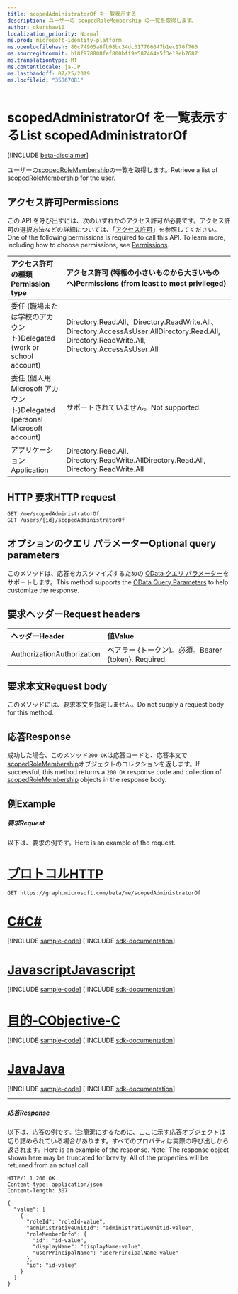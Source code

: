 ```yaml
---
title: scopedAdministratorOf を一覧表示する
description: ユーザーの scopedRoleMembership の一覧を取得します。
author: dkershaw10
localization_priority: Normal
ms.prod: microsoft-identity-platform
ms.openlocfilehash: 80c74905a8fb98bc34dc317766647b1ec170f760
ms.sourcegitcommit: b18f978808fef800bff9e587464a5f3e18eb7687
ms.translationtype: MT
ms.contentlocale: ja-JP
ms.lasthandoff: 07/25/2019
ms.locfileid: "35867081"
---
```

# <a name="list-scopedadministratorof"></a><span data-ttu-id="2e9f1-103">scopedAdministratorOf を一覧表示する</span><span class="sxs-lookup"><span data-stu-id="2e9f1-103">List scopedAdministratorOf</span></span>

[!INCLUDE [beta-disclaimer](../../includes/beta-disclaimer.md)]

<span data-ttu-id="2e9f1-104">ユーザーの[scopedRoleMembership](../resources/scopedrolemembership.md)の一覧を取得します。</span><span class="sxs-lookup"><span data-stu-id="2e9f1-104">Retrieve a list of [scopedRoleMembership](../resources/scopedrolemembership.md) for the user.</span></span>
## <a name="permissions"></a><span data-ttu-id="2e9f1-105">アクセス許可</span><span class="sxs-lookup"><span data-stu-id="2e9f1-105">Permissions</span></span>
<span data-ttu-id="2e9f1-p101">この API を呼び出すには、次のいずれかのアクセス許可が必要です。アクセス許可の選択方法などの詳細については、「[アクセス許可](/graph/permissions-reference)」を参照してください。</span><span class="sxs-lookup"><span data-stu-id="2e9f1-p101">One of the following permissions is required to call this API. To learn more, including how to choose permissions, see [Permissions](/graph/permissions-reference).</span></span>


|<span data-ttu-id="2e9f1-108">アクセス許可の種類</span><span class="sxs-lookup"><span data-stu-id="2e9f1-108">Permission type</span></span>      | <span data-ttu-id="2e9f1-109">アクセス許可 (特権の小さいものから大きいものへ)</span><span class="sxs-lookup"><span data-stu-id="2e9f1-109">Permissions (from least to most privileged)</span></span>              |
|:--------------------|:---------------------------------------------------------|
|<span data-ttu-id="2e9f1-110">委任 (職場または学校のアカウント)</span><span class="sxs-lookup"><span data-stu-id="2e9f1-110">Delegated (work or school account)</span></span> | <span data-ttu-id="2e9f1-111">Directory.Read.All、Directory.ReadWrite.All、Directory.AccessAsUser.All</span><span class="sxs-lookup"><span data-stu-id="2e9f1-111">Directory.Read.All, Directory.ReadWrite.All, Directory.AccessAsUser.All</span></span>    |
|<span data-ttu-id="2e9f1-112">委任 (個人用 Microsoft アカウント)</span><span class="sxs-lookup"><span data-stu-id="2e9f1-112">Delegated (personal Microsoft account)</span></span> | <span data-ttu-id="2e9f1-113">サポートされていません。</span><span class="sxs-lookup"><span data-stu-id="2e9f1-113">Not supported.</span></span>    |
|<span data-ttu-id="2e9f1-114">アプリケーション</span><span class="sxs-lookup"><span data-stu-id="2e9f1-114">Application</span></span> | <span data-ttu-id="2e9f1-115">Directory.Read.All、Directory.ReadWrite.All</span><span class="sxs-lookup"><span data-stu-id="2e9f1-115">Directory.Read.All, Directory.ReadWrite.All</span></span> |

## <a name="http-request"></a><span data-ttu-id="2e9f1-116">HTTP 要求</span><span class="sxs-lookup"><span data-stu-id="2e9f1-116">HTTP request</span></span>
<!-- { "blockType": "ignored" } -->
```http
GET /me/scopedAdministratorOf
GET /users/{id}/scopedAdministratorOf

```
## <a name="optional-query-parameters"></a><span data-ttu-id="2e9f1-117">オプションのクエリ パラメーター</span><span class="sxs-lookup"><span data-stu-id="2e9f1-117">Optional query parameters</span></span>
<span data-ttu-id="2e9f1-118">このメソッドは、応答をカスタマイズするための [OData クエリ パラメーター](https://developer.microsoft.com/graph/docs/concepts/query_parameters)をサポートします。</span><span class="sxs-lookup"><span data-stu-id="2e9f1-118">This method supports the [OData Query Parameters](https://developer.microsoft.com/graph/docs/concepts/query_parameters) to help customize the response.</span></span>

## <a name="request-headers"></a><span data-ttu-id="2e9f1-119">要求ヘッダー</span><span class="sxs-lookup"><span data-stu-id="2e9f1-119">Request headers</span></span>
| <span data-ttu-id="2e9f1-120">ヘッダー</span><span class="sxs-lookup"><span data-stu-id="2e9f1-120">Header</span></span>       | <span data-ttu-id="2e9f1-121">値</span><span class="sxs-lookup"><span data-stu-id="2e9f1-121">Value</span></span> |
|:---------------|:--------|
| <span data-ttu-id="2e9f1-122">Authorization</span><span class="sxs-lookup"><span data-stu-id="2e9f1-122">Authorization</span></span>  | <span data-ttu-id="2e9f1-p102">ベアラー {トークン}。必須。</span><span class="sxs-lookup"><span data-stu-id="2e9f1-p102">Bearer {token}. Required.</span></span>  |

## <a name="request-body"></a><span data-ttu-id="2e9f1-125">要求本文</span><span class="sxs-lookup"><span data-stu-id="2e9f1-125">Request body</span></span>
<span data-ttu-id="2e9f1-126">このメソッドには、要求本文を指定しません。</span><span class="sxs-lookup"><span data-stu-id="2e9f1-126">Do not supply a request body for this method.</span></span>

## <a name="response"></a><span data-ttu-id="2e9f1-127">応答</span><span class="sxs-lookup"><span data-stu-id="2e9f1-127">Response</span></span>

<span data-ttu-id="2e9f1-128">成功した場合、このメソッド`200 OK`は応答コードと、応答本文で[scopedRoleMembership](../resources/scopedrolemembership.md)オブジェクトのコレクションを返します。</span><span class="sxs-lookup"><span data-stu-id="2e9f1-128">If successful, this method returns a `200 OK` response code and collection of [scopedRoleMembership](../resources/scopedrolemembership.md) objects in the response body.</span></span>
## <a name="example"></a><span data-ttu-id="2e9f1-129">例</span><span class="sxs-lookup"><span data-stu-id="2e9f1-129">Example</span></span>
##### <a name="request"></a><span data-ttu-id="2e9f1-130">要求</span><span class="sxs-lookup"><span data-stu-id="2e9f1-130">Request</span></span>
<span data-ttu-id="2e9f1-131">以下は、要求の例です。</span><span class="sxs-lookup"><span data-stu-id="2e9f1-131">Here is an example of the request.</span></span>

# <a name="httptabhttp"></a>[<span data-ttu-id="2e9f1-132">プロトコル</span><span class="sxs-lookup"><span data-stu-id="2e9f1-132">HTTP</span></span>](#tab/http)
<!-- {
  "blockType": "request",
  "name": "get_scopedadministratorof"
}-->
```http
GET https://graph.microsoft.com/beta/me/scopedAdministratorOf
```
# <a name="ctabcsharp"></a>[<span data-ttu-id="2e9f1-133">C#</span><span class="sxs-lookup"><span data-stu-id="2e9f1-133">C#</span></span>](#tab/csharp)
[!INCLUDE [sample-code](../includes/snippets/csharp/get-scopedadministratorof-csharp-snippets.md)]
[!INCLUDE [sdk-documentation](../includes/snippets/snippets-sdk-documentation-link.md)]

# <a name="javascripttabjavascript"></a>[<span data-ttu-id="2e9f1-134">Javascript</span><span class="sxs-lookup"><span data-stu-id="2e9f1-134">Javascript</span></span>](#tab/javascript)
[!INCLUDE [sample-code](../includes/snippets/javascript/get-scopedadministratorof-javascript-snippets.md)]
[!INCLUDE [sdk-documentation](../includes/snippets/snippets-sdk-documentation-link.md)]

# <a name="objective-ctabobjc"></a>[<span data-ttu-id="2e9f1-135">目的-C</span><span class="sxs-lookup"><span data-stu-id="2e9f1-135">Objective-C</span></span>](#tab/objc)
[!INCLUDE [sample-code](../includes/snippets/objc/get-scopedadministratorof-objc-snippets.md)]
[!INCLUDE [sdk-documentation](../includes/snippets/snippets-sdk-documentation-link.md)]

# <a name="javatabjava"></a>[<span data-ttu-id="2e9f1-136">Java</span><span class="sxs-lookup"><span data-stu-id="2e9f1-136">Java</span></span>](#tab/java)
[!INCLUDE [sample-code](../includes/snippets/java/get-scopedadministratorof-java-snippets.md)]
[!INCLUDE [sdk-documentation](../includes/snippets/snippets-sdk-documentation-link.md)]

---

##### <a name="response"></a><span data-ttu-id="2e9f1-137">応答</span><span class="sxs-lookup"><span data-stu-id="2e9f1-137">Response</span></span>
<span data-ttu-id="2e9f1-p103">以下は、応答の例です。注:簡潔にするために、ここに示す応答オブジェクトは切り詰められている場合があります。すべてのプロパティは実際の呼び出しから返されます。</span><span class="sxs-lookup"><span data-stu-id="2e9f1-p103">Here is an example of the response. Note: The response object shown here may be truncated for brevity. All of the properties will be returned from an actual call.</span></span>
<!-- {
  "blockType": "response",
  "truncated": true,
  "@odata.type": "microsoft.graph.scopedRoleMembership",
  "isCollection": true
} -->
```http
HTTP/1.1 200 OK
Content-type: application/json
Content-length: 307

{
  "value": [
    {
      "roleId": "roleId-value",
      "administrativeUnitId": "administrativeUnitId-value",
      "roleMemberInfo": {
        "id": "id-value",
        "displayName": "displayName-value",
        "userPrincipalName": "userPrincipalName-value"
      },
      "id": "id-value"
    }
  ]
}
```

<!-- uuid: 8fcb5dbc-d5aa-4681-8e31-b001d5168d79
2015-10-25 14:57:30 UTC -->
<!--
{
  "type": "#page.annotation",
  "description": "List scopedAdministratorOf",
  "keywords": "",
  "section": "documentation",
  "tocPath": "",
  "suppressions": [
  ]
}
-->
